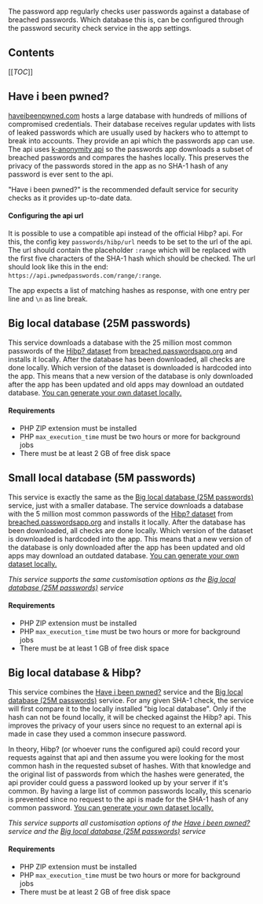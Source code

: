 The password app regularly checks user passwords against a database of breached passwords.
Which database this is, can be configured through the password security check service in the app settings.

## Contents
[[_TOC_]]


## Have i been pwned?
[haveibeenpwned.com](https://haveibeenpwned.com/) hosts a large database with hundreds of millions of compromised credentials.
Their database receives regular updates with lists of leaked passwords which are usually used by hackers who to attempt to break into accounts.
They provide an api which the passwords app can use.
The api uses [k-anonymity api](https://www.troyhunt.com/ive-just-launched-pwned-passwords-version-2/#cloudflareprivacyandkanonymity) so the passwords app downloads a subset of breached passwords and compares the hashes locally.
This preserves the privacy of the passwords stored in the app as no SHA-1 hash of any password is ever sent to the api.

"Have i been pwned?" is the recommended default service for security checks as it provides up-to-date data.

#### Configuring the api url
It is possible to use a compatible api instead of the official Hibp? api.
For this, the config key `passwords/hibp/url` needs to be set to the url of the api.
The url should contain the placeholder `:range` which will be replaced with the first five characters of the SHA-1 hash which should be checked.
The url should look like this in the end: `https://api.pwnedpasswords.com/range/:range`.

The app expects a list of matching hashes as response, with one entry per line and `\n` as line break.


## Big local database (25M passwords)
This service downloads a database with the 25 million most common passwords of the [Hibp? dataset](https://haveibeenpwned.com/Passwords) from [breached.passwordsapp.org](https://breached.passwordsapp.org) and installs it locally.
After the database has been downloaded, all checks are done locally. 
Which version of the dataset is downloaded is hardcoded into the app.
This means that a new version of the database is only downloaded after the app has been updated and old apps may download an outdated database.
[You can generate your own dataset locally.](../Guides/Services/Generating-the-password-database)

#### Requirements
- PHP ZIP extension must be installed
- PHP `max_execution_time` must be two hours or more for background jobs
- There must be at least 2 GB of free disk space



## Small local database (5M passwords)
This service is exactly the same as the [Big local database (25M passwords)](#big-local-database-25m-passwords) service, just with a smaller database.
The service downloads a database with the 5 million most common passwords of the [Hibp? dataset](https://haveibeenpwned.com/Passwords) from [breached.passwordsapp.org](https://breached.passwordsapp.org) and installs it locally.
After the database has been downloaded, all checks are done locally.
Which version of the dataset is downloaded is hardcoded into the app.
This means that a new version of the database is only downloaded after the app has been updated and old apps may download an outdated database.
[You can generate your own dataset locally.](../Guides/Services/Generating-the-password-database)

_This service supports the same customisation options as the [Big local database (25M passwords)](#big-local-database-25m-passwords) service_

#### Requirements
- PHP ZIP extension must be installed
- PHP `max_execution_time` must be two hours or more for background jobs
- There must be at least 1 GB of free disk space



## Big local database & Hibp?
This service combines the [Have i been pwned?](#have-i-been-pwned) service and the [Big local database (25M passwords)](#big-local-database-25m-passwords) service.
For any given SHA-1 check, the service will first compare it to the locally installed "big local database".
Only if the hash can not be found locally, it will be checked against the Hibp? api.
This improves the privacy of your users since no request to an external api is made in case they used a common insecure password.

In theory, Hibp? (or whoever runs the configured api) could record your requests against that api and then assume you were looking for the most common hash in the requested subset of hashes.
With that knowledge and the original list of passwords from which the hashes were generated, the api provider could guess a password looked up by your server if it's common.
By having a large list of common passwords locally, this scenario is prevented since no request to the api is made for the SHA-1 hash of any common password.
[You can generate your own dataset locally.](../Guides/Services/Generating-the-password-database)

_This service supports all customisation options of the [Have i been pwned?](#have-i-been-pwned) service and the [Big local database (25M passwords)](#big-local-database-25m-passwords) service_

#### Requirements
- PHP ZIP extension must be installed
- PHP `max_execution_time` must be two hours or more for background jobs
- There must be at least 2 GB of free disk space